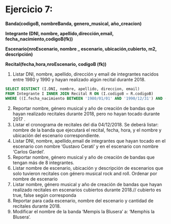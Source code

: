 # Ejercicio 7:

**Banda(codigoB, nombreBanda, genero_musical, año_creacion)**

**Integrante (DNI, nombre, apellido,dirección,email, fecha_nacimiento,codigoB(fk))**

**Escenario(nroEscenario, nombre _ escenario, ubicación,cubierto, m2, descripción)**

**Recital(fecha,hora,nroEscenario, codigoB (fk))**

1. Listar DNI, nombre, apellido, dirección y email de integrantes nacidos entre 1980 y 1990 y
hayan realizado algún recital durante 2018.

```sql
SELECT DISTINCT (I.DNI, nombre, apellido, direccion, email)
FROM Integrante I INNER JOIN Recital R ON (I.codigoB = R.codigoB)
WHERE ((I.fecha_nacimiento BETWEEN '1980/01/01' AND '1990/12/31') AND (R.fecha BETWEEN '2018/01/01' AND '2018/12/31'));
```
2. Reportar nombre, género musical y año de creación de bandas que hayan realizado
recitales durante 2018, pero no hayan tocado durante 2017 .
3. Listar el cronograma de recitales del dia 04/12/2018. Se deberá listar: nombre de la banda
que ejecutará el recital, fecha, hora, y el nombre y ubicación del escenario correspondiente.
4. Listar DNI, nombre, apellido,email de integrantes que hayan tocado en el escenario con
nombre ‘Gustavo Cerati’ y en el escenario con nombre ‘Carlos Gardel’.
5. Reportar nombre, género musical y año de creación de bandas que tengan más de 8
integrantes.
6. Listar nombre de escenario, ubicación y descripción de escenarios que solo tuvieron
recitales con género musical rock and roll. Ordenar por nombre de escenario
7. Listar nombre, género musical y año de creación de bandas que hayan realizado recitales
en escenarios cubiertos durante 2018.// cubierto es true, false según corresponda
8. Reportar para cada escenario, nombre del escenario y cantidad de recitales durante 2018.
9. Modificar el nombre de la banda ‘Mempis la Blusera’ a: ‘Memphis la Blusera’.
